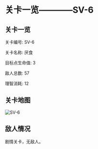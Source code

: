 # 关卡一览————SV-6


## 关卡一览

关卡编号: SV-6

关卡名称: 厌食

目标点生命值: 3

敌人总数: 57

理智消耗: 12


## 关卡地图
![SV-6](./oprMap/SV-6.png)

## 敌人情况

剧情关卡，无敌人。

